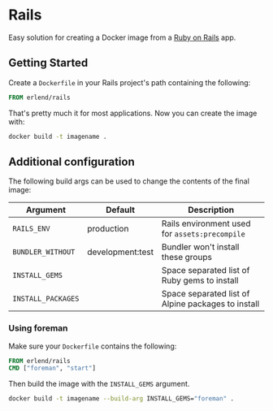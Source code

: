# Rails

Easy solution for creating a Docker image from a [Ruby on Rails](https://rubyonrails.org) app.

## Getting Started

Create a `Dockerfile` in your Rails project's path containing the following:

```Dockerfile
FROM erlend/rails
```

That's pretty much it for most applications. Now you can create the image with:

```sh
docker build -t imagename .
```

## Additional configuration

The following build args can be used to change the contents of the final image:

| Argument           | Default          | Description                                        |
| ------------------ | ---------------- | -------------------------------------------------- |
| `RAILS_ENV`        | production       | Rails environment used for `assets:precompile`     |
| `BUNDLER_WITHOUT`  | development:test | Bundler won't install these groups                 |
| `INSTALL_GEMS`     |                  | Space separated list of Ruby gems to install       |
| `INSTALL_PACKAGES` |                  | Space separated list of Alpine packages to install |

### Using foreman

Make sure your `Dockerfile` contains the following:

```Dockerfile
FROM erlend/rails
CMD ["foreman", "start"]
```

Then build the image with the `INSTALL_GEMS` argument.

```sh
docker build -t imagename --build-arg INSTALL_GEMS="foreman" .
```

